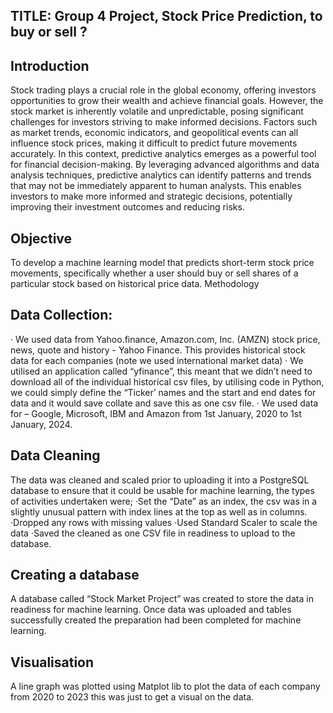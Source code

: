 ## TITLE: Group 4 Project, Stock Price Prediction, to buy or sell ?

## Introduction
Stock trading plays a crucial role in the global economy, offering investors opportunities to grow their wealth and achieve financial goals. However, the stock market is inherently volatile and unpredictable, posing significant challenges for investors striving to make informed decisions. Factors such as market trends, economic indicators, and geopolitical events can all influence stock prices, making it difficult to predict future movements accurately.
In this context, predictive analytics emerges as a powerful tool for financial decision-making. By leveraging advanced algorithms and data analysis techniques, predictive analytics can identify patterns and trends that may not be immediately apparent to human analysts. This enables investors to make more informed and strategic decisions, potentially improving their investment outcomes and reducing risks.

## Objective
To develop a machine learning model that predicts short-term stock price movements, specifically whether a user should buy or sell shares of a particular stock based on historical price data.
Methodology

## Data Collection:
·        We used data from Yahoo.finance, Amazon.com, Inc. (AMZN) stock price, news, quote and history - Yahoo Finance. This provides historical stock data for each companies (note we used international market data)
·        We utilised an application called “yfinance”, this meant that we didn’t need to download all  of the individual historical csv files, by utilising code in Python, we could simply define the “Ticker’ names and the start and end dates for data and it would save collate and save this as one csv file. 
·        We used data for – Google, Microsoft, IBM and Amazon from 1st January, 2020 to 1st January, 2024.

## Data Cleaning
The data was cleaned and scaled prior to uploading it into a PostgreSQL database to ensure that it could be usable for machine learning, the types of activities undertaken were;
·Set the “Date” as an index, the csv was in a slightly unusual pattern with index lines at the top as well as in columns.
·Dropped any rows with missing values
·Used Standard Scaler to scale the data
·Saved the cleaned as one CSV file in readiness to upload to the database.

## Creating a database
A database called “Stock Market Project” was created to store the data in readiness for machine learning.
Once data was uploaded and tables successfully created the preparation had been completed for machine learning.

## Visualisation
 A line graph was plotted using Matplot lib to plot the data of each company from 2020 to    2023 this was just to get a visual on the data.   
